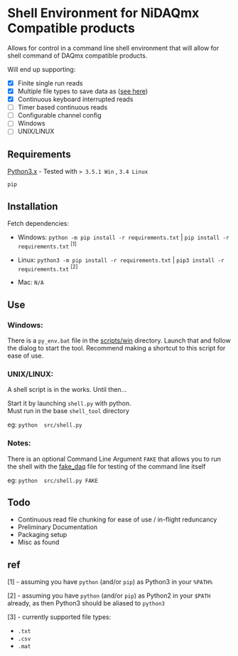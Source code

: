 # Shell Environment for NiDAQmx Compatible products

Allows for control in a command line
shell environment that will allow for shell
command of DAQmx compatible products. 

Will end up supporting:
 - [x] Finite single run reads
 - [x] Multiple file types to save data as ([see here](#ref))
 - [x] Continuous keyboard interrupted reads
 - [ ] Timer based continuous reads
 - [ ] Configurable channel config
 - [ ] Windows
 - [ ] UNIX/LINUX
 
## Requirements

[Python3.x][py] - Tested with `> 3.5.1 Win` , `3.4 Linux`

`pip`

## Installation

[//]: # "Setup virtualenv stuff here if needed" 

Fetch dependencies: 

- Windows: `python -m pip install -r requirements.txt` | `pip install -r requirements.txt` <sup>[1]</sup>

- Linux: `python3 -m pip install -r requirements.txt` | `pip3 install -r requirements.txt` <sup>[2]</sup>

- Mac: `N/A`

[//]: # "setup.py stuff here" 

[//]: # "starting with either bat or sh scripts" 

## Use 

### Windows:
There is a `py_env.bat` file in the [scripts/win](scripts/win) directory.
Launch that and follow the dialog to start the tool. 
Recommend making a shortcut to this script for ease of use.

### UNIX/LINUX:
A shell script is in the works. Until then...

Start it by launching `shell.py` with python.  
Must run in the base `shell_tool` directory

eg: `python  src/shell.py` 

### Notes:
There is an optional Command Line Argument `FAKE` 
that allows you to run the shell with the 
[fake_daq](src/utils/fake_daq.py) file for testing of the command line itself

eg: `python  src/shell.py FAKE` 

## Todo 
- Continuous read file chunking for ease of use / in-flight reduncancy
- Preliminary Documentation
- Packaging setup 
- Misc as found

## ref
[1] - assuming you have `python` (and/or `pip`) as Python3 in your `%PATH%`

[2] - assuming you have `python` (and/or `pip`) as Python2 in your `$PATH` already,
as then Python3 should be aliased to `python3`

[3] - currently supported file types:
- `.txt`
- `.csv`
- `.mat`

[//]: # "links"
[py]:https://www.python.org/ "Python main page" 
